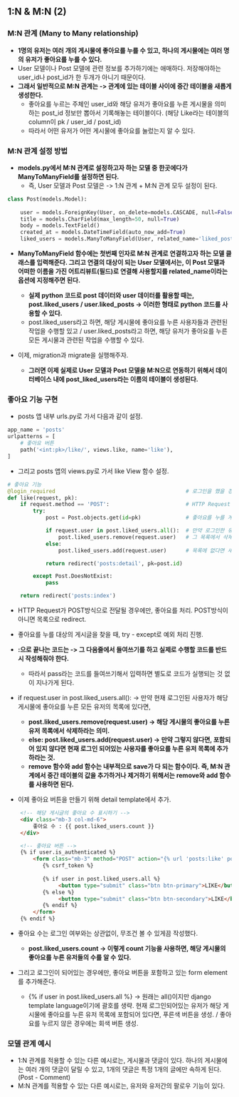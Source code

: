 ## 1:N & M:N (2)

### M:N 관계 (Many to Many relationship)
- **1명의 유저는 여러 개의 게시물에 좋아요를 누를 수 있고, 하나의 게시물에는 여러 명의 유저가 좋아요를 누를 수 있다.**
- User 모델이나 Post 모델에 관련 정보를 추가하기에는 애매하다. 저장해야하는 user_id나 post_id가 한 두개가 아니기 때문이다.
- **그래서 일반적으로 M:N 관계는 -> 관계에 있는 테이블 사이에 중간 테이블을 새롭게 생성한다.**
  - 좋아요를 누르는 주체인 user_id와 해당 유저가 좋아요를 누른 게시물을 의미하는 post_id 정보만 뽑아서 기록해놓는 테이블이다. (해당 Like라는 테이블의 column이 pk / user_id / post_id)
  - 따라서 어떤 유저가 어떤 게시물에 좋아요를 눌렀는지 알 수 있다.


### M:N 관계 설정 방법
- **models.py에서 M:N 관계로 설정하고자 하는 모델 중 한곳에다가 ManyToManyField를 설정하면 된다.**
  - 즉, User 모델과 Post 모델은 -> 1:N 관계 + M:N 관계 모두 설정이 된다.

```python
class Post(models.Model):
    
    user = models.ForeignKey(User, on_delete=models.CASCADE, null=False)   # User모델과 1:N관계 설정 / user 데이터가 삭제되면 게시글도 삭제
    title = models.CharField(max_length=50, null=True)
    body = models.TextField()
    created_at = models.DateTimeField(auto_now_add=True)
    liked_users = models.ManyToManyField(User, related_name='liked_posts')
```

- **ManyToManyField 함수에는 첫번째 인자로 M:N 관계로 연결하고자 하는 모델 클래스를 입력해준다. 그리고 연결의 대상이 되는 User 모델에서는, 이 Post 모델과 어떠한 이름을 가진 어트리뷰트(필드)로 연결해 사용할지를 
  related_name이라는 옵션에 지정해주면 된다.** 
  - **실제 python 코드로 post 데이터와 user 데이터를 활용할 때는, post.liked_users / user.liked_posts -> 이러한 형태로 python 코드를 사용할 수 있다.**
  - post.liked_users라고 하면, 해당 게시물에 좋아요를 누른 사용자들과 관련된 작업을 수행할 있고 / user.liked_posts라고 하면, 해당 유저가 좋아요를 누른 모든 게시물과 관련된 작업을 수행할 수 있다.

- 이제, migration과 migrate을 실행해주자.
  - **그러면 이제 실제로 User 모델과 Post 모델을 M:N으로 연동하기 위해서 데이터베이스 내에 post_liked_users라는 이름의 테이블이 생성된다.**


### 좋아요 기능 구현
- posts 앱 내부 urls.py로 가서 다음과 같이 설정.
```python
app_name = 'posts'
urlpatterns = [
    # 좋아요 버튼
    path('<int:pk>/like/', views.like, name='like'),
]
```

- 그리고 posts 앱의 views.py로 가서 like View 함수 설정.
```python
# 좋아요 기능
@login_required                                         # 로그인을 했을 경우에만 좋아요 가능
def like(request, pk):
    if request.method == 'POST':                        # HTTP Request method가 POST일 경우에만,
        try:
            post = Post.objects.get(id=pk)              # 좋아요를 누를 게시글의 pk로 조회한 다음 인스턴스를 post에 저장

            if request.user in post.liked_users.all():  # 만약 로그인한 유저의 pk가 해당 글의 좋아요 유저 목록에 있다면
                post.liked_users.remove(request.user)   # 그 목록에서 삭제
            else:
                post.liked_users.add(request.user)      # 목록에 없다면 새롭게 추가

            return redirect('posts:detail', pk=post.id)

        except Post.DoesNotExist:
            pass

    return redirect('posts:index')              
```

- HTTP Request가 POST방식으로 전달될 경우에만, 좋아요를 처리. POST방식이 아니면 목록으로 redirect.
- 좋아요를 누를 대상의 게시글을 찾을 때, try - except로 예외 처리 진행.
- **:으로 끝나는 코드는 -> 그 다음줄에서 들여쓰기를 하고 실제로 수행할 코드를 반드시 작성해줘야 한다.**
  - 따라서 pass라는 코드를 들여쓰기해서 입력하면 별도로 코드가 실행되는 것 없이 지나가게 된다.

- if request.user in post.liked_users.all():  -> 만약 현재 로그인된 사용자가 해당 게시물에 좋아요를 누른 모든 유저의 목록에 있다면, 
  - **post.liked_users.remove(request.user)  -> 해당 게시물의 좋아요를 누른 유저 목록에서 삭제하라는 의미.**
  - **else: post.liked_users.add(request.user)  -> 만약 그렇지 않다면, 포함되어 있지 않다면 현재 로그인 되어있는 사용자를 좋아요를 누른 유저 목록에 추가하라는 것.**
  - **remove 함수와 add 함수는 내부적으로 save가 다 되는 함수이다. 즉, M:N 관계에서 중간 테이블의 값을 추가하거나 제거하기 위해서는 remove와 add 함수를 사용하면 된다.**


- 이제 좋아요 버튼을 만들기 위해 detail template에서 추가.
```html
    <!-- 해당 게시글의 좋아요 수 표시하기 -->
    <div class="mb-3 col-md-6">
        좋아요 수 : {{ post.liked_users.count }}
    </div>

    <!-- 좋아요 버튼 -->
    {% if user.is_authenticated %}
        <form class="mb-3" method="POST" action="{% url 'posts:like' post.id %}">
           {% csrf_token %}
           
           {% if user in post.liked_users.all %}
                <button type="submit" class="btn btn-primary">LIKE</button>
           {% else %}
                <button type="submit" class="btn btn-secondary">LIKE</button>
           {% endif %}     
        </form>
    {% endif %}    
```

- 좋아요 수는 로그인 여부와는 상관없이, 무조건 볼 수 있게끔 작성했다. 
  - **post.liked_users.count -> 이렇게 count 기능을 사용하면, 해당 게시물의 좋아요를 누른 유저들의 수를 알 수 있다.**

- 그리고 로그인이 되어있는 경우에만, 좋아요 버튼을 포함하고 있는 form element를 추가해준다.
  - {% if user in post.liked_users.all %} -> 원래는 all()이지만 django template language이기에 괄호를 생략. 현재 로그인되어있는 유저가 해당 게시물에 좋아요를 누른 유저 목록에 포함되어 있다면, 푸른색 버튼을 생성. / 좋아요를 누르지 않은 경우에는 회색 버튼 생성.



### 모델 관계 예시
- 1:N 관계를 적용할 수 있는 다른 예시로는, 게시물과 댓글이 있다. 하나의 게시물에는 여러 개의 댓글이 달릴 수 있고, 1개의 댓글은 특정 1개의 글에만 속하게 된다. (Post - Comment)
- M:N 관계를 적용할 수 있는 다른 예시로는, 유저와 유저간의 팔로우 기능이 있다. 
